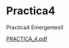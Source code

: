 # Practica4
Practica4 EmergentesII

[PRACTICA_4.pdf](https://github.com/cqdavid/Practica4/files/4742857/PRACTICA_4.pdf)
